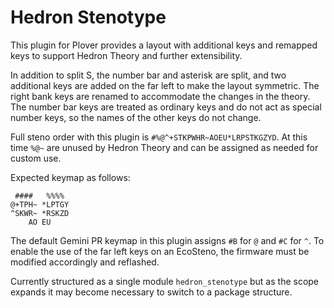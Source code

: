 # Hedron Stenotype

This plugin for Plover provides a layout with additional keys and remapped keys to support Hedron Theory and further extensibility.

In addition to split S, the number bar and asterisk are split, and two additional keys are added on the far left to make the layout symmetric. The right bank keys are renamed to accommodate the changes in the theory. The number bar keys are treated as ordinary keys and do not act as special number keys, so the names of the other keys do not change.

Full steno order with this plugin is `#%@^+STKPWHR~AOEU*LRPSTKGZYD`. At this time `%@~` are unused by Hedron Theory and can be assigned as needed for custom use.

Expected keymap as follows:

```
 ####   %%%% 
@+TPH~ *LPTGY
^SKWR~ *RSKZD
    AO EU    
```

The default Gemini PR keymap in this plugin assigns `#B` for `@` and `#C` for `^`. To enable the use of the far left keys on an EcoSteno, the firmware must be modified accordingly and reflashed.

Currently structured as a single module `hedron_stenotype` but as the scope expands it may become necessary to switch to a package structure.
